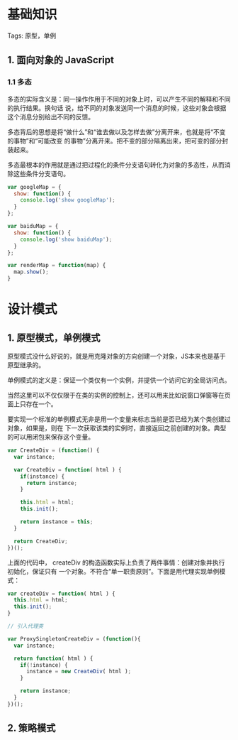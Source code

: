# 基础知识

Tags: 原型，单例

## 1. 面向对象的 JavaScript

### 1.1 多态

多态的实际含义是：同一操作作用于不同的对象上时，可以产生不同的解释和不同的执行结果。换句话
说，给不同的对象发送同一个消息的时候，这些对象会根据这个消息分别给出不同的反馈。  

多态背后的思想是将“做什么”和“谁去做以及怎样去做”分离开来，也就是将“不变的事物”和“可能改变
的事物”分离开来。把不变的部分隔离出来，把可变的部分封装起来。  

多态最根本的作用就是通过把过程化的条件分支语句转化为对象的多态性，从而消除这些条件分支语句。  

```JavaScript
var googleMap = {
  show: function() {
    console.log('show googleMap');
  }
};

var baiduMap = {
  show: function() {
    console.log('show baiduMap');
  }
};

var renderMap = function(map) {
  map.show();
}
```  

# 设计模式

## 1. 原型模式，单例模式

原型模式没什么好说的，就是用克隆对象的方向创建一个对象，JS本来也是基于原型继承的。  

单例模式的定义是：保证一个类仅有一个实例，并提供一个访问它的全局访问点。  

当然这里可以不仅仅限于在类的实例的控制上，还可以用来比如说窗口弹窗等在页面上只存在一个。  

要实现一个标准的单例模式无非是用一个变量来标志当前是否已经为某个类创建过对象，如果是，则在
下一次获取该类的实例时，直接返回之前创建的对象。典型的可以用闭包来保存这个变量。  

```javascript
var CreateDiv = (function() {
  var instance;

  var CreateDiv = function( html ) {
    if(instance) {
      return instance;
    }

    this.html = html;
    this.init();

    return instance = this;
  }

  return CreateDiv;
})();
```  

上面的代码中， createDiv 的构造函数实际上负责了两件事情：创建对象并执行初始化，保证只有
一个对象。不符合“单一职责原则”。下面是用代理实现单例模式：  

```javascript
var createDiv = function( html ) {
  this.html = html;
  this.init();
}

// 引入代理类

var ProxySingletonCreateDiv = (function(){
  var instance;

  return function( html ) {
    if(!instance) {
      instance = new CreateDiv( html );
    }

    return instance;
  }
})();
```  

## 2. 策略模式
